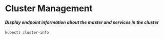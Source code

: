 # Cluster Management

#### _Display endpoint information about the master and services in the cluster_
```
kubectl cluster-info
```